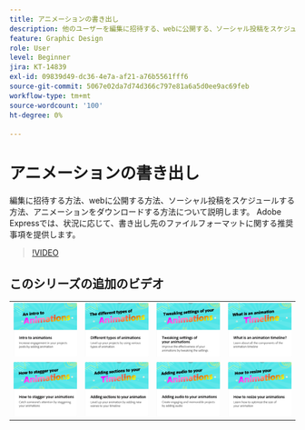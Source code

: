 ```yaml
---
title: アニメーションの書き出し
description: 他のユーザーを編集に招待する、webに公開する、ソーシャル投稿をスケジュールする、アニメーションをダウンロードする方法について説明します
feature: Graphic Design
role: User
level: Beginner
jira: KT-14839
exl-id: 09839d49-dc36-4e7a-af21-a76b5561fff6
source-git-commit: 5067e02da7d74d366c797e81a6a5d0ee9ac69feb
workflow-type: tm+mt
source-wordcount: '100'
ht-degree: 0%

---
```


# アニメーションの書き出し

編集に招待する方法、webに公開する方法、ソーシャル投稿をスケジュールする方法、アニメーションをダウンロードする方法について説明します。 Adobe Expressでは、状況に応じて、書き出し先のファイルフォーマットに関する推奨事項を提供します。

>[!VIDEO](https://video.tv.adobe.com/v/3433954?quality=12&learn=on&hidetitle=true&captions=jpn)

## このシリーズの追加のビデオ

<table style="table-layout:fixed">
<tr>
   <td>
         <a href="intro-animation.md">
            <img alt="アニメーションの紹介" src="assets/intro-animations.png" />
         </a>
   </td>
  <td>
         <a href="different-types-animation.md">
            <img alt="様々な種類のアニメーション" src="assets/different-animations.png" />
         </a>
   </td>
   <td>
         <a href="tweak-animation.md">
            <img alt="アニメーションの設定の微調整" src="assets/tweaking-settings.png" />
         </a>
   </td>
   <td>
         <a href="animation-timeline.md">
            <img alt="アニメーションのタイムラインとは何ですか？" src="assets/what-is-animation-timeline.png" />
         </a>
   </td>
</tr>
<tr>
    <td>
         <a href="stagger-animations.md">
            <img alt="アニメーションをずらす方法" src="assets/stagger-animations.png" />
         </a>
   </td>
   <td>
         <a href="add-sections-animation.md">
            <img alt="アニメーションにセクションを追加する" src="assets/add-sections.png" />
         </a>
   </td>
   <td>
         <a href="audio-animation.md">
            <img alt="アニメーションへの音声の追加" src="assets/add-audio.png" />
         </a>
   </td>
   <td>
         <a href="resize-animations.md">
            <img alt="アニメーションのサイズを変更する方法" src="assets/resize-animations.png" />
         </a>
   </td>
</tr>
</table>

